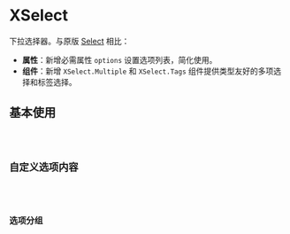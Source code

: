 # XSelect

下拉选择器。与原版 [Select](https://ant.design/components/select-cn/) 相比：

- **属性**：新增必需属性 `options` 设置选项列表，简化使用。
- **组件**：新增 `XSelect.Multiple` 和 `XSelect.Tags` 组件提供类型友好的多项选择和标签选择。


## 基本使用

<code src="./codes/basic.tsx" />


## 自定义选项内容

<code src="./codes/option.tsx" />


## 选项分组

<code src="./codes/group.tsx" />
